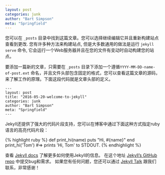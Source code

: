 ```yaml
---
layout: post
categories: junk
author: "Bart Simpson"
meta: "Springfield"
---
```

您可以在 `_posts` 目录中找到这篇文章。您可以选择继续编辑它并且重新构建站点查看到更改. 您有许多种方法来构建站点, 但是大多数通用的做法是运行 `jekyll serve` 命令, 它会运行一个Web服务器并且在您的文件有变动时自动构建您的站点。

要添加一篇新的文章，只需要在 `_posts` 目录下添加一个遵循`YYYY-MM-DD-name-of-post.ext` 命名，并且文件头部包含固定的格式，您可以查看这篇文章的源码，来了解工作的原理。下面这段代码就是文章头部的定义。
```
---
layout: post
title: "2016-05-20-welcome-to-jekyll"
categories: junk
author: "Bart Simpson"
meta: "Springfield"
---
```
Jekyll还提供了强大的代码片段支持，您可以在博客中通过下面这种方式指定ruby语言的高亮代码片段：

{% highlight ruby %}
def print_hi(name)
  puts "Hi, #{name}"
end
print_hi('Tom')
#=> prints 'Hi, Tom' to STDOUT.
{% endhighlight %}

查看 [Jekyll docs][jekyll-docs] 了解更多如何使用Jekyll的信息。 在这个地址 [Jekyll’s GitHub repo][jekyll-gh] 中提交bug和需求。 如果您有任何问题，您还可以通过 [Jekyll Talk][jekyll-talk] 跟我们联系，非常感谢！

[jekyll-docs]: http://jekyllrb.com/docs/home
[jekyll-gh]:   https://github.com/jekyll/jekyll
[jekyll-talk]: https://talk.jekyllrb.com/
